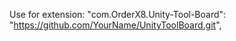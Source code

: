 
Use for extension:
"com.OrderX8.Unity-Tool-Board": "https://github.com/YourName/UnityToolBoard.git",